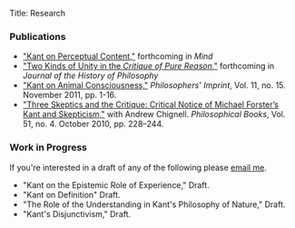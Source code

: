 Title: Research

### Publications

- ["Kant on Perceptual Content,"](https://www.dropbox.com/s/l2t08k71cgemtb5/KantContent.pdf) forthcoming in *Mind*
- ["Two Kinds of Unity in the *Critique of Pure Reason*,"](|filename|/pdfs/KantUnity.pdf)
  forthcoming in *Journal of the History of Philosophy* 
- ["Kant on Animal Consciousness,"](|filename|/pdfs/KantAnimalConsciousness.pdf) *Philosophers’ Imprint*, Vol. 11,
  no. 15. November 2011, pp. 1-16. 
- ["Three Skeptics and the Critique: Critical Notice of Michael Forster’s Kant and Skepticism,"](|filename|/pdfs/Chignell_McLear_ThreeSkeptics.pdf) with Andrew Chignell.
  *Philosophical Books*, Vol. 51, no. 4. October 2010, pp. 228–244.

### Work in Progress

If you're interested in a draft of any of the following please [email me](mailto:mclear@unl.edu).

-   "Kant on the Epistemic Role of Experience," Draft.
-   "Kant on Definition" Draft.
-   "The Role of the Understanding in Kant's Philosophy of Nature,"
    Draft.
-   "Kant's Disjunctivism," Draft.

